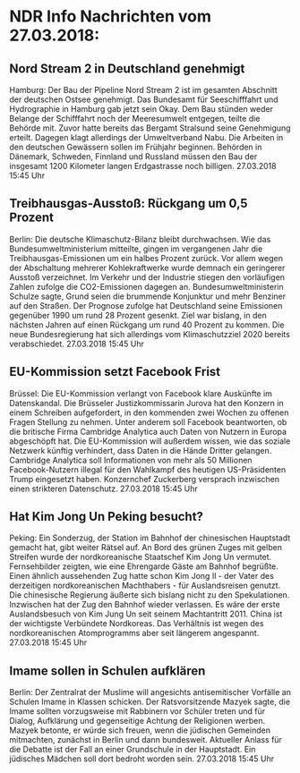 # NDR Info Nachrichten vom 27.03.2018:


## Nord Stream 2 in Deutschland genehmigt
Hamburg: Der Bau der Pipeline Nord Stream 2 ist im gesamten Abschnitt der deutschen Ostsee genehmigt. Das Bundesamt für Seeschifffahrt und Hydrographie in Hamburg gab jetzt sein Okay. Dem Bau stünden weder Belange der Schifffahrt noch der Meeresumwelt entgegen, teilte die Behörde mit. Zuvor hatte bereits das Bergamt Stralsund seine Genehmigung erteilt. Dagegen klagt allerdings der Umweltverband Nabu. Die Arbeiten in den deutschen Gewässern sollen im Frühjahr beginnen. Behörden in Dänemark, Schweden, Finnland und Russland müssen den Bau der insgesamt 1200 Kilometer langen Erdgastrasse noch billigen. 27.03.2018 15:45 Uhr 

## Treibhausgas-Ausstoß: Rückgang um 0,5 Prozent
Berlin: Die deutsche Klimaschutz-Bilanz bleibt durchwachsen. Wie das Bundesumweltministerium mitteilte, gingen im vergangenen Jahr die Treibhausgas-Emissionen um ein halbes Prozent zurück. Vor allem wegen der Abschaltung mehrerer Kohlekraftwerke wurde demnach ein geringerer Ausstoß verzeichnet. Im Verkehr und der Industrie stiegen den vorläufigen Zahlen zufolge die CO2-Emissionen dagegen an. Bundesumweltministerin Schulze sagte, Grund seien die brummende Konjunktur und mehr Benziner auf den Straßen. Der Prognose zufolge hat Deutschland seine Emissionen gegenüber 1990 um rund 28 Prozent gesenkt. Ziel war bislang, in den nächsten Jahren auf einen Rückgang um rund 40 Prozent zu kommen. Die neue Bundesregierung hat sich allerdings vom Klimaschutzziel 2020 bereits verabschiedet. 27.03.2018 15:45 Uhr 

## EU-Kommission setzt Facebook Frist
Brüssel: Die EU-Kommission verlangt von Facebook klare Auskünfte im Datenskandal. Die Brüsseler Justizkommissarin Jurova hat den Konzern in einem Schreiben aufgefordert, in den kommenden zwei Wochen zu offenen Fragen Stellung zu nehmen. Unter anderem soll Facebook beantworten, ob die britische Firma Cambridge Analytica auch Daten von Nutzern in Europa abgeschöpft hat. Die EU-Kommission will außerdem wissen, wie das soziale Netzwerk künftig verhindert, dass Daten in die Hände Dritter gelangen. Cambridge Analytica soll Informationen von mehr als 50 Millionen Facebook-Nutzern illegal für den Wahlkampf des heutigen US-Präsidenten Trump eingesetzt haben. Konzernchef Zuckerberg versprach inzwischen einen strikteren Datenschutz. 27.03.2018 15:45 Uhr 

## Hat Kim Jong Un Peking besucht?
Peking: Ein Sonderzug, der Station im Bahnhof der chinesischen Hauptstadt gemacht hat, gibt weiter Rätsel auf. An Bord des grünen Zuges mit gelben Streifen wurde der nordkoreanische Staatschef Kim Jong Un vermutet. Fernsehbilder zeigten, wie eine Ehrengarde Gäste am Bahnhof begrüßte. Einen ähnlich aussehenden Zug hatte schon Kim Jong Il - der Vater des derzeitigen nordkoreanischen Machthabers - für Auslandsreisen genutzt. Die chinesische Regierung äußerte sich bislang nicht zu den Spekulationen. Inzwischen hat der Zug den Bahnhof wieder verlassen. Es wäre der erste Auslandsbesuch von Kim Jung Un seit seinem Machtantritt 2011. China ist der wichtigste Verbündete Nordkoreas. Das Verhältnis ist wegen des nordkoreanischen Atomprogramms aber seit längerem angespannt. 27.03.2018 15:45 Uhr 

## Imame sollen in Schulen aufklären
Berlin: Der Zentralrat der Muslime will angesichts antisemitischer Vorfälle an Schulen Imame in Klassen schicken. Der Ratsvorsitzende Mazyek sagte, die Imame sollten vorzugsweise mit Rabbinern vor Schüler treten und für Dialog, Aufklärung und gegenseitige Achtung der Religionen werben. Mazyek betonte, er würde sich freuen, wenn die jüdischen Gemeinden mitmachten, zunächst in Berlin und dann bundesweit. Aktueller Anlass für die Debatte ist der Fall an einer Grundschule in der Hauptstadt. Ein jüdisches Mädchen soll dort bedroht worden sein. 27.03.2018 15:45 Uhr 
